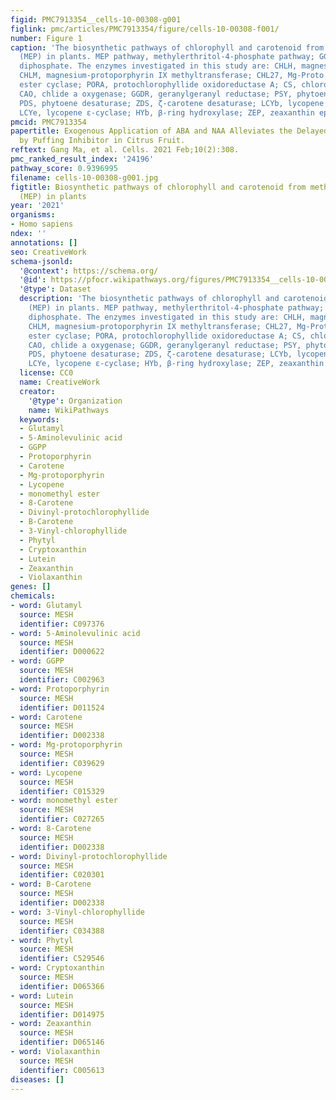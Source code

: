 ```yaml
---
figid: PMC7913354__cells-10-00308-g001
figlink: pmc/articles/PMC7913354/figure/cells-10-00308-f001/
number: Figure 1
caption: 'The biosynthetic pathways of chlorophyll and carotenoid from methylerthritol-4-phosphate
  (MEP) in plants. MEP pathway, methylerthritol-4-phosphate pathway; GGPP, geranylgeranyl
  diphosphate. The enzymes investigated in this study are: CHLH, magnesium chelatase;
  CHLM, magnesium-protoporphyrin IX methyltransferase; CHL27, Mg-Proto IX monomethyl
  ester cyclase; PORA, protochlorophyllide oxidoreductase A; CS, chlorophyll synthase;
  CAO, chlide a oxygenase; GGDR, geranylgeranyl reductase; PSY, phytoene synthase;
  PDS, phytoene desaturase; ZDS, ζ-carotene desaturase; LCYb, lycopene β-cyclase;
  LCYe, lycopene ε-cyclase; HYb, β-ring hydroxylase; ZEP, zeaxanthin epoxidase.'
pmcid: PMC7913354
papertitle: Exogenous Application of ABA and NAA Alleviates the Delayed Coloring Caused
  by Puffing Inhibitor in Citrus Fruit.
reftext: Gang Ma, et al. Cells. 2021 Feb;10(2):308.
pmc_ranked_result_index: '24196'
pathway_score: 0.9396995
filename: cells-10-00308-g001.jpg
figtitle: Biosynthetic pathways of chlorophyll and carotenoid from methylerthritol-4-phosphate
  (MEP) in plants
year: '2021'
organisms:
- Homo sapiens
ndex: ''
annotations: []
seo: CreativeWork
schema-jsonld:
  '@context': https://schema.org/
  '@id': https://pfocr.wikipathways.org/figures/PMC7913354__cells-10-00308-g001.html
  '@type': Dataset
  description: 'The biosynthetic pathways of chlorophyll and carotenoid from methylerthritol-4-phosphate
    (MEP) in plants. MEP pathway, methylerthritol-4-phosphate pathway; GGPP, geranylgeranyl
    diphosphate. The enzymes investigated in this study are: CHLH, magnesium chelatase;
    CHLM, magnesium-protoporphyrin IX methyltransferase; CHL27, Mg-Proto IX monomethyl
    ester cyclase; PORA, protochlorophyllide oxidoreductase A; CS, chlorophyll synthase;
    CAO, chlide a oxygenase; GGDR, geranylgeranyl reductase; PSY, phytoene synthase;
    PDS, phytoene desaturase; ZDS, ζ-carotene desaturase; LCYb, lycopene β-cyclase;
    LCYe, lycopene ε-cyclase; HYb, β-ring hydroxylase; ZEP, zeaxanthin epoxidase.'
  license: CC0
  name: CreativeWork
  creator:
    '@type': Organization
    name: WikiPathways
  keywords:
  - Glutamyl
  - 5-Aminolevulinic acid
  - GGPP
  - Protoporphyrin
  - Carotene
  - Mg-protoporphyrin
  - Lycopene
  - monomethyl ester
  - 8-Carotene
  - Divinyl-protochlorophyllide
  - B-Carotene
  - 3-Vinyl-chlorophyllide
  - Phytyl
  - Cryptoxanthin
  - Lutein
  - Zeaxanthin
  - Violaxanthin
genes: []
chemicals:
- word: Glutamyl
  source: MESH
  identifier: C097376
- word: 5-Aminolevulinic acid
  source: MESH
  identifier: D000622
- word: GGPP
  source: MESH
  identifier: C002963
- word: Protoporphyrin
  source: MESH
  identifier: D011524
- word: Carotene
  source: MESH
  identifier: D002338
- word: Mg-protoporphyrin
  source: MESH
  identifier: C039629
- word: Lycopene
  source: MESH
  identifier: C015329
- word: monomethyl ester
  source: MESH
  identifier: C027265
- word: 8-Carotene
  source: MESH
  identifier: D002338
- word: Divinyl-protochlorophyllide
  source: MESH
  identifier: C020301
- word: B-Carotene
  source: MESH
  identifier: D002338
- word: 3-Vinyl-chlorophyllide
  source: MESH
  identifier: C034388
- word: Phytyl
  source: MESH
  identifier: C529546
- word: Cryptoxanthin
  source: MESH
  identifier: D065366
- word: Lutein
  source: MESH
  identifier: D014975
- word: Zeaxanthin
  source: MESH
  identifier: D065146
- word: Violaxanthin
  source: MESH
  identifier: C005613
diseases: []
---
```

